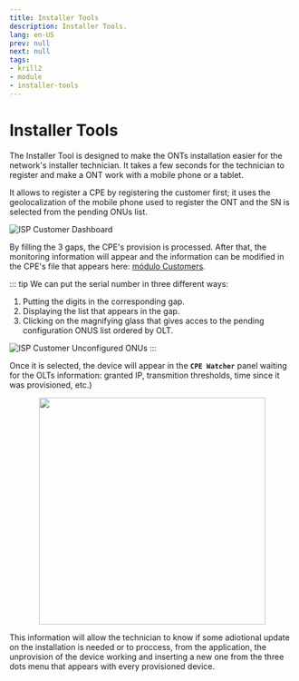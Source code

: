 ```yaml
---
title: Installer Tools
description: Installer Tools.
lang: en-US
prev: null
next: null
tags:
- krill2
- module
- installer-tools
---
```

# Installer Tools

The Installer Tool is designed to make the ONTs installation easier for the network's installer technician. It takes a few seconds for the technician to register and make a ONT work with a mobile phone or a tablet. 

It allows to register a CPE by registering the customer first; it uses the geolocalization of the mobile phone used to register the ONT and the SN is selected from the pending ONUs list.

![ISP Customer Dashboard](@images/krill2/installer-tools/0001.png)

By filling the 3 gaps, the CPE's provision is processed. After that, the monitoring information will appear and the information can be modified in the CPE's file that appears here: [módulo Customers](/krill2/isp-customer/cpes.html#edicion-de-cpes).

::: tip
We can put the serial number in three different ways:

1. Putting the digits in the corresponding gap.
2. Displaying the list that appears in the gap.
3. Clicking on the magnifying glass that gives acces to the pending configuration ONUS list ordered by OLT. 

![ISP Customer Unconfigured ONUs](@images/krill2/installer-tools/0002.png)
:::

Once it is selected, the device will appear in the **`CPE Watcher`** panel waiting for the OLTs information: granted IP, transmition thresholds, time since it was provisioned, etc.)

<p align="center"><img src="@images/krill2/installer-tools/0003.png" max-width=30% width=400;></p>

This information will allow the technician to know if some adiotional update on the installation is needed or to proccess, from the application, the unprovision of the device working and inserting a new one from the three dots menu that appears with every provisioned device.
